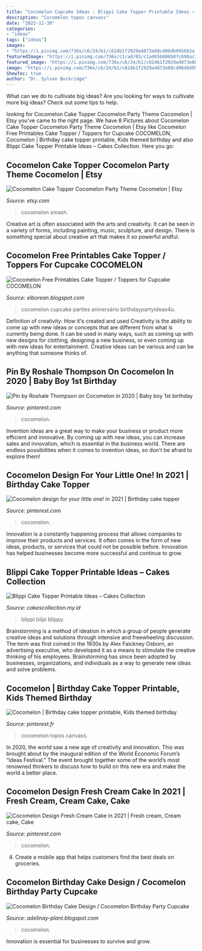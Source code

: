 ```yaml
---
title: "Cocomelon Cupcake Ideas : Blippi Cake Topper Printable Ideas – Cakes Collection"
description: "Cocomelon topos canvass"
date: "2022-11-30"
categories:
- "ideas"
tags: ["ideas"]
images:
- "https://i.pinimg.com/736x/c6/24/b1/c624b1f2929a4873e88cd06db9956b2a.jpg"
featuredImage: "https://i.pinimg.com/736x/c1/ad/65/c1ad65b886b87c690ac1f5cd428bfffc.jpg"
featured_image: "https://i.pinimg.com/736x/c6/24/b1/c624b1f2929a4873e88cd06db9956b2a.jpg"
image: "https://i.pinimg.com/736x/c6/24/b1/c624b1f2929a4873e88cd06db9956b2a.jpg"
ShowToc: true
author: "Dr. Sylvan Buckridge"
---
```



What can we do to cultivate big ideas?
Are you looking for ways to cultivate more big ideas? Check out some tips to help.

	

		
looking for Cocomelon Cake Topper Cocomelon Party Theme Cocomelon | Etsy you've came to the right page. We have 8 Pictures about Cocomelon Cake Topper Cocomelon Party Theme Cocomelon | Etsy like Cocomelon Free Printables Cake Topper / Toppers for Cupcake COCOMELON, Cocomelon | Birthday cake topper printable, Kids themed birthday and also Blippi Cake Topper Printable Ideas – Cakes Collection. Here you go:
		
    
## Cocomelon Cake Topper Cocomelon Party Theme Cocomelon | Etsy

<img loading=lazy src="https://i.etsystatic.com/17322709/r/il/2380dd/2594098934/il_794xN.2594098934_8r35.jpg" onerror="this.onerror=null;this.src='https://tse4.mm.bing.net/th?id=OIP.YrNlPoIIloAzKyYtIVEMUwHaJ4&amp;pid=15.1';" alt="Cocomelon Cake Topper Cocomelon Party Theme Cocomelon | Etsy">

_Source: etsy.com_

>cocomelon smash. 

	

Creative art is often associated with the arts and creativity. It can be seen in a variety of forms, including painting, music, sculpture, and design. There is something special about creative art that makes it so powerful andful.

    
## Cocomelon Free Printables Cake Topper / Toppers For Cupcake COCOMELON

<img loading=lazy src="https://i.etsystatic.com/19129833/r/il/d8fce1/2493088436/il_794xN.2493088436_hyf5.jpg" onerror="this.onerror=null;this.src='https://tse1.mm.bing.net/th?id=OIP.WF7xVTqntmOdgvre2CgOVgHaHa&amp;pid=15.1';" alt="Cocomelon Free Printables Cake Topper / Toppers for Cupcake COCOMELON">

_Source: elborean.blogspot.com_

>cocomelon cupcake parties aniversário birthdaypartyideas4u. 

	

Definition of creativity: How it's created and used
Creativity is the ability to come up with new ideas or concepts that are different from what is currently being done. It can be used in many ways, such as coming up with new designs for clothing, designing a new business, or even coming up with new ideas for entertainment. Creative ideas can be various and can be anything that someone thinks of.

    
## Pin By Roshale Thompson On Cocomelon In 2020 | Baby Boy 1st Birthday

<img loading=lazy src="https://i.pinimg.com/736x/c1/ad/65/c1ad65b886b87c690ac1f5cd428bfffc.jpg" onerror="this.onerror=null;this.src='https://tse4.mm.bing.net/th?id=OIP.y3yZ7yGeZ9zvyfzl4sIArgHaHU&amp;pid=15.1';" alt="Pin by Roshale Thompson on Cocomelon in 2020 | Baby boy 1st birthday">

_Source: pinterest.com_

>cocomelon. 

	

Invention ideas are a great way to make your business or product more efficient and innovative. By coming up with new ideas, you can increase sales and innovation, which is essential in the business world. There are endless possibilities when it comes to invention ideas, so don't be afraid to explore them!

    
## Cocomelon Design For Your Little One! In 2021 | Birthday Cake Topper

<img loading=lazy src="https://i.pinimg.com/736x/29/0d/21/290d214c128ed014dee931acf1aedb40.jpg" onerror="this.onerror=null;this.src='https://tse1.mm.bing.net/th?id=OIP.Yr1f-uMVfqsfv8d1NJGrNgHaHa&amp;pid=15.1';" alt="Cocomelon design for your little one! in 2021 | Birthday cake topper">

_Source: pinterest.com_

>cocomelon. 

	

Innovation is a constantly happening process that allows companies to improve their products and services. It often comes in the form of new ideas, products, or services that could not be possible before. Innovation has helped businesses become more successful and continue to grow.

    
## Blippi Cake Topper Printable Ideas – Cakes Collection

<img loading=lazy src="https://i.pinimg.com/originals/94/e9/13/94e913f840903073c293fc47ed2b0908.jpg" onerror="this.onerror=null;this.src='https://tse3.mm.bing.net/th?id=OIP.mLOH8L1xKmBGZUGTwUpr9wHaHX&amp;pid=15.1';" alt="Blippi Cake Topper Printable Ideas – Cakes Collection">

_Source: cakescollection.my.id_

>blippi blipi blippy. 

	

Brainstorming is a method of ideation in which a group of people generate creative ideas and solutions through intensive and freewheeling discussion. The term was first coined in the 1930s by Alex Faickney Osborn, an advertising executive, who developed it as a means to stimulate the creative thinking of his employees. Brainstorming has since been adopted by businesses, organizations, and individuals as a way to generate new ideas and solve problems.

    
## Cocomelon | Birthday Cake Topper Printable, Kids Themed Birthday

<img loading=lazy src="https://i.pinimg.com/736x/d9/8f/bb/d98fbb1125085d10451465531bab793d.jpg" onerror="this.onerror=null;this.src='https://tse3.mm.bing.net/th?id=OIP.zEjTP3h0fkU4etU0BevCCwHaKi&amp;pid=15.1';" alt="Cocomelon | Birthday cake topper printable, Kids themed birthday">

_Source: pinterest.fr_

>cocomelon topos canvass. 

	

In 2020, the world saw a new age of creativity and innovation. This was brought about by the inaugural edition of the World Economic Forum’s “Ideas Festival.” The event brought together some of the world’s most renowned thinkers to discuss how to build on this new era and make the world a better place.

    
## Cocomelon Design Fresh Cream Cake In 2021 | Fresh Cream, Cream Cake, Cake

<img loading=lazy src="https://i.pinimg.com/736x/58/ea/e0/58eae0b4d098daab4edddfc82d9559d3.jpg" onerror="this.onerror=null;this.src='https://tse3.mm.bing.net/th?id=OIP.TA6aWjcF-X-GQPBnJh50pQHaIU&amp;pid=15.1';" alt="Cocomelon Design Fresh Cream Cake in 2021 | Fresh cream, Cream cake, Cake">

_Source: pinterest.com_

>cocomelon. 

	

4. Create a mobile app that helps customers find the best deals on groceries. 

    
## Cocomelon Birthday Cake Design / Cocomelon Birthday Party Cupcake

<img loading=lazy src="https://i.pinimg.com/736x/c6/24/b1/c624b1f2929a4873e88cd06db9956b2a.jpg" onerror="this.onerror=null;this.src='https://tse4.mm.bing.net/th?id=OIP.CEyTEsCOT6vtvUm7qEtXqwHaM3&amp;pid=15.1';" alt="Cocomelon Birthday Cake Design / Cocomelon Birthday Party Cupcake">

_Source: adelinay-plant.blogspot.com_

>cocomelon. 

	

Innovation is essential for businesses to survive and grow.

